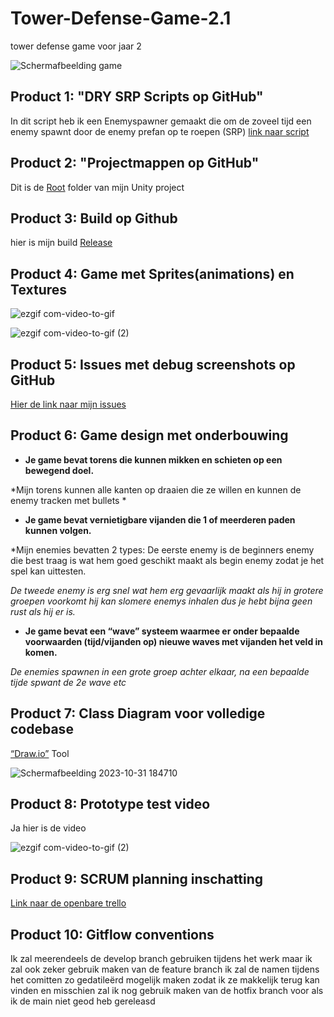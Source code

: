 # Tower-Defense-Game-2.1
 tower defense game voor jaar 2 

![Schermafbeelding game](https://github.com/Dry0/Tower-Defense-Game/assets/115462366/b5dd2ff4-155f-4450-8c90-4949c52d3fe4)



## Product 1: "DRY SRP Scripts op GitHub"


In dit script heb ik een Enemyspawner gemaakt die om de zoveel tijd een enemy spawnt door de enemy prefan op te roepen (SRP) [link naar script](https://github.com/Dry0/Tower-Defense-Game/blob/Develop/Assets/Scripts/Enemys/EnemySpawner.cs)

## Product 2: "Projectmappen op GitHub"

Dit is de [Root](https://github.com/Dry0/Tower-Defense-Game/tree/Develop/Assets) folder van mijn Unity project

## Product 3: Build op Github

hier is mijn build
[Release](https://github.com/Dry0/Tower-Defense-Game/releases/tag/TDM-TDG)

## Product 4: Game met Sprites(animations) en Textures 

![ezgif com-video-to-gif](https://github.com/Dry0/Tower-Defense-Game/assets/115462366/865960f5-a378-454d-b801-7197b96b5034)

![ezgif com-video-to-gif (2)](https://github.com/Dry0/Tower-Defense-Game/assets/115462366/0c8ffc0b-4c68-43a6-87f7-8957bc2bdfee)



## Product 5: Issues met debug screenshots op GitHub 

[Hier de link naar mijn issues](https://github.com/Dry0/Tower-Defense-Game/issues/2)


## Product 6: Game design met onderbouwing 

*  **Je game bevat torens die kunnen mikken en schieten op een bewegend doel.** 

*Mijn torens kunnen alle kanten op draaien die ze willen en kunnen de enemy tracken met bullets *

*  **Je game bevat vernietigbare vijanden die 1 of meerderen paden kunnen volgen.**  

*Mijn enemies bevatten 2 types: 
De eerste enemy is de beginners enemy die best traag is wat hem goed geschikt maakt als begin enemy zodat je het spel kan uittesten.

*De tweede enemy is erg snel wat hem erg gevaarlijk maakt als hij in grotere groepen voorkomt hij kan slomere enemys inhalen dus je hebt bijna geen rust als hij er is.*

*  **Je game bevat een “wave” systeem waarmee er onder bepaalde voorwaarden (tijd/vijanden op) nieuwe waves met vijanden het veld in komen.**

*De enemies spawnen in een grote groep achter elkaar, na een bepaalde tijde spwant de 2e wave etc*

## Product 7: Class Diagram voor volledige codebase 

[“Draw.io”](https://app.diagrams.net/) Tool


![Schermafbeelding 2023-10-31 184710](https://github.com/Dry0/Tower-Defense-Game/assets/115462366/10732ffd-a82c-4a77-997b-c2af6393aa3b)


## Product 8: Prototype test video
Ja hier is de video  




![ezgif com-video-to-gif (2)](https://github.com/Dry0/Tower-Defense-Game/assets/115462366/0c8ffc0b-4c68-43a6-87f7-8957bc2bdfee)



## Product 9: SCRUM planning inschatting 

[Link naar de openbare trello](https://trello.com/b/YNt5He3H/tower-defense-game)

## Product 10: Gitflow conventions

Ik zal meerendeels de develop branch gebruiken tijdens het werk maar ik zal ook zeker gebruik maken van de feature branch 
ik zal de namen tijdens het comitten zo gedatileërd mogelijk maken zodat ik ze makkelijk terug kan vinden 
en misschien zal ik nog gebruik maken van de hotfix branch voor als ik de main niet geod heb gereleasd




